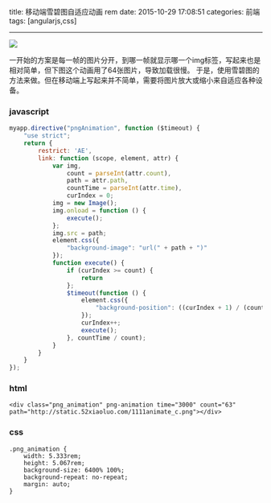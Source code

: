 title: 移动端雪碧图自适应动画 rem
date: 2015-10-29 17:08:51
categories: 前端
tags: [angularjs,css]

---
![](/imgs/1446108265323000400.gif)
<!--more-->
一开始的方案是每一帧的图片分开，到哪一帧就显示哪一个img标签，写起来也是相对简单，但下图这个动画用了64张图片，导致加载很慢。
于是，使用雪碧图的方法来做。但在移动端上写起来并不简单，需要将图片放大或缩小来自适应各种设备。

### javascript
``` javascript
myapp.directive("pngAnimation", function ($timeout) {
    "use strict";
    return {
        restrict: 'AE',
        link: function (scope, element, attr) {
            var img,
                count = parseInt(attr.count),
                path = attr.path,
                countTime = parseInt(attr.time),
                curIndex = 0;
            img = new Image();
            img.onload = function () {
                execute();
            };
            img.src = path;
            element.css({
                "background-image": "url(" + path + ")"
            });
            function execute() {
                if (curIndex >= count) {
                    return
                };
                $timeout(function () {
                    element.css({
                        "background-position": ((curIndex + 1) / (count)) * 100 + "% 0%"
                    });
                    curIndex++;
                    execute();
                }, countTime / count);
            }
        }
    }
});
```

### html
```
<div class="png_animation" png-animation time="3000" count="63" path="http://static.52xiaoluo.com/1111animate_c.png"></div>
```
### css
```
.png_animation {
    width: 5.333rem;
    height: 5.067rem;
    background-size: 6400% 100%;
    background-repeat: no-repeat;
    margin: auto;
}
```

